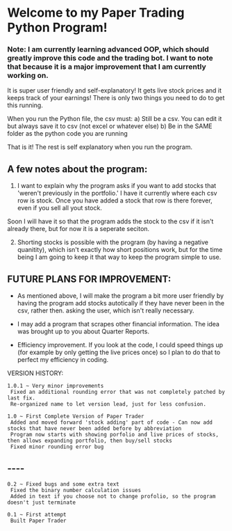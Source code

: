 # Welcome to my Paper Trading Python Program!

### Note: I am currently learning advanced OOP, which should greatly improve this code and the trading bot. I want to note that because it is a major improvement that I am currently working on.

It is super user friendly and self-explanatory!  It gets live stock prices and it keeps track of your earnings!  There is only two things you need to do to get this running.

When you run the Python file, the csv must:
	a) Still be a csv.  You can edit it but always save it to csv (not excel or whatever else)
	b) Be in the SAME folder as the python code you are running
	
That is it! The rest is self explanatory when you run the program.  

## A few notes about the program:

1. I want to explain why the program asks if you want to add stocks that 'weren't previously in the portfolio.' I have it currently where each csv row is stock.  Once you have added a stock that row is there forever, even if you sell all yout stock.  

Soon I will have it so that the program adds the stock to the csv if it isn't already there, but for now it is a seperate seciton.

2. Shorting stocks is possible with the program (by having a negative quanitity), which isn't exactly how short positions work, but for the time being I am going to keep it that way to keep the program simple to use.


## FUTURE PLANS FOR IMPROVEMENT:

- As mentioned above, I will make the program a bit more user friendly by having the program add stocks autotically if they have never been in the csv, rather then. asking the user, which isn't really necessary.

- I may add a program that scrapes other financial information.  The idea was brought up to you about Quarter Reports.

- Efficiency improvement.  If you look at the code, I could speed things up (for example by only getting the live prices once) so I plan to do that to perfect my efficiency in coding.  


VERSION HISTORY:
```
1.0.1 ~ Very minor improvements
 Fixed an additional rounding error that was not completely patched by last fix.
 Re-organized name to let version lead, just for less confusion.
```

```
1.0 ~ First Complete Version of Paper Trader
 Added and moved forward 'stock adding' part of code - Can now add stocks that have never been added before by abbreviation
 Program now starts with showing porfolio and live prices of stocks, then allows expanding portfolio, then buy/sell stocks
 Fixed minor rounding error bug
```

## ----

```
0.2 ~ Fixed bugs and some extra text
 Fixed the binary number calculation issues
 Added in text if you choose not to change profolio, so the program doesn't just terminate
```

```
0.1 ~ First attempt
 Built Paper Trader
```
